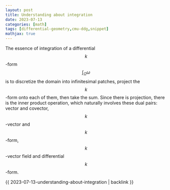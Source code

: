 ```yaml
---
layout: post
title: Understanding about integration
date: 2023-07-13
categories: [math]
tags: [differential-geometry,cmu-ddg,snippet]
mathjax: true
---
```


The essence of integration of a differential $$k$$-form
$$\int_{\Omega} \omega$$ is to discretize the domain into infinitesimal
patches, project the $$k$$-form onto each of them, then take the sum.
Since there is projection, there is the inner product operation, which
naturally involves these dual pairs: vector and covector, $$k$$-vector
and $$k$$-form, $$k$$-vector field and differential $$k$$-form.

{{ 2023-07-13-understanding-about-integration | backlink }}
